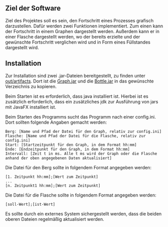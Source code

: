 ## Ziel der Software

Ziel des Projektes soll es sein, den Fortschritt eines Prozesses grafisch darzustellen.
Dafür werden zwei Funktionen implementiert. Zum einen kann der Fortschritt in einem Graphen dargestellt werden.
Außerdem kann er in einer Flasche dargestellt werden, wo der bereits erzielte und der gewünschte Fortschritt verglichen wird und in Form eines Füllstandes dargestellt wird.

## Installation

Zur Installation sind zwei .jar-Dateien bereitgestellt, zu finden unter [out/artifacts](out/artifacts). Dort ist die [Graph.jar](out/artifacts/Graph.jar) und die [Bottle.jar](out/artifacts/Bottle.jar) in das gewünschte Verzeichnis zu kopieren.

Beim Starten ist es erforderlich, dass java installiert ist. Hierbei ist es zusätzlich erforderlich, dass ein zusätzliches jdk zur Ausführung von jars mit JavaFX installiert ist.

Beim Starten des Programms sucht das Programm nach einer config.ini. Dort sollten folgende Angaben gemacht werden:
```
Berg: [Name und Pfad der Datei für den Graph, relativ zur config.ini]
Flasche: [Name und Pfad der Datei für die Flasche, relativ zur config.ini]
Start: [Startzeitpunkt für den Graph, in dem Format hh:mm]
Ende: [Endzeitpunkt für den Graph, in dem Format hh:mm]
Intervall: [Zeit t in ms. Alle t ms wird der Graph oder die Flasche anhand der oben angegebenen Daten aktualisiert]
```

Die Datei für den Berg sollte in folgendem Format angegeben werden:
```
[1. Zeitpunkt hh:mm];[Wert zum Zeitpunkt]
...
[n. Zeitpunkt1 hh:mm];[Wert zum Zeitpunkt]
```

Die Datei für die Flasche sollte in folgendem Format angegeben werden:
```
[soll-Wert];[ist-Wert]
```

Es sollte durch ein externes System sichergestellt werden, dass die beiden oberen Dateien regelmäßig aktualisiert werden.